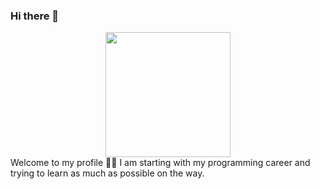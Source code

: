 ### Hi there 👋
<div id="header" align="center">
  <img src=https://media.giphy.com/media/3oKIPnAiaMCws8nOsE/giphy.gif width="200"/>
  </div>
  Welcome to my profile 🐱‍👓
I am starting with my programming career and trying to learn as much as possible on the way. 




